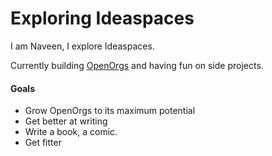# Exploring Ideaspaces

I am Naveen, I explore Ideaspaces. 

Currently building [OpenOrgs](https://openorgs.co) and having fun on side projects.

#### Goals

* Grow OpenOrgs to its maximum potential
* Get better at writing
* Write a book, a comic.
* Get fitter



